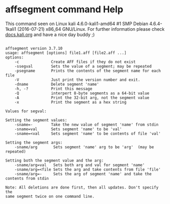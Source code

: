 # affsegment command Help
 
 This command seen on Linux kali 4.6.0-kali1-amd64 #1 SMP Debian 4.6.4-1kali1 (2016-07-21) x86_64 GNU/Linux. For further information please check [docs.kali.org](docs.kali.org) and have a nice day buddy ;) 

~~~

affsegment version 3.7.10
usage: affsegment [options] file1.aff [file2.aff ...]
options:
    -c              Create AFF files if they do not exist
    -ssegval        Sets the value of a segment; may be repeated
    -psegname       Prints the contents of the segment name for each file
    -V              Just print the version number and exit.
    -dname          Delete segment 'name'
    -h, -?          Print this message
    -Q              interpert 8-byte segments as a 64-bit value
    -A              Print the 32-bit arg, not the segment value
    -x              Print the segment as a hex string

Values for segval:

Setting the segment values:
    -sname=-        Take the new value of segment 'name' from stdin
    -sname=val      Sets segment 'name' to be 'val'  
    -sname=<val     Sets segment 'name' to be contents of file 'val'

Setting the segment args:
    -sname/arg       Sets segment 'name' arg to be 'arg'  (may be repeated)

Setting both the segment value and the arg:
    -sname/arg=val   Sets both arg and val for segment 'name'
    -sname/arg=<file Sets the arg and take contents from file 'file'
    -sname/arg=-     Sets the arg of segment 'name' and take the contents from stdin

Note: All deletions are done first, then all updates. Don't specify the
same segment twice on one command line.

~~~

